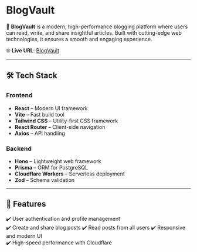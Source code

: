 # BlogVault  

🚀 **BlogVault** is a modern, high-performance blogging platform where users can read, write, and share insightful articles. Built with cutting-edge web technologies, it ensures a smooth and engaging experience.  

🌐 **Live URL**: [BlogVault](https://blogvault-project.vercel.app/)  

---

## 🛠️ **Tech Stack**  

### Frontend  
- **React** – Modern UI framework  
- **Vite** – Fast build tool  
- **Tailwind CSS** – Utility-first CSS framework  
- **React Router** – Client-side navigation  
- **Axios** – API handling  

### Backend  
- **Hono** – Lightweight web framework  
- **Prisma** – ORM for PostgreSQL  
- **Cloudflare Workers** – Serverless deployment  
- **Zod** – Schema validation  

---

## 📌 **Features**  
✔️ User authentication and profile management  
✔️ Create and share blog posts
✔️ Read posts from all users
✔️ Responsive and modern UI  
✔️ High-speed performance with Cloudflare  



